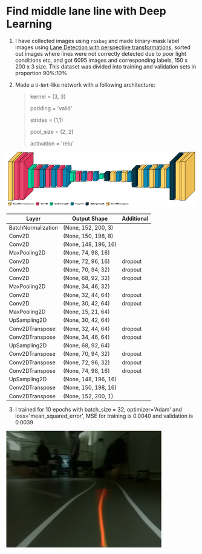 # Find middle lane line with Deep Learning

1. I have collected images using `rosbag` and made binary-mask label images using [Lane Detection with perspective transformations](/lane_detection/top-view),
   sorted out images where lines were not correctly detected due to poor light conditions etc, and got 6095 images and corresponding labels, 150 x 200 x 3 size.
   This dataset was divided into training and validation sets in proportion 90%:10%

2. Made a `U-Net`-like network with a following architecture:
   > kernel = (3, 3)
   > 
   > padding = 'valid'
   > 
   > strides = (1,1)
   >
   > pool_size = (2, 2)
   > 
   > activation = 'relu'
   > 
![architecture](/lane_detection/fcnn/detected_lane/model.png)

| Layer | Output Shape | Additional | 
|  ---  | -------- | ------ |
| BatchNormalization | (None, 152, 200, 3) |   |
| Conv2D  |  (None, 150, 198, 8) |   |
| Conv2D | (None, 148, 196, 16) |   |
| MaxPooling2D | (None, 74, 98, 16) |   |
| Conv2D | (None, 72, 96, 16) | dropout |
| Conv2D | (None, 70, 94, 32) | dropout |
| Conv2D | (None, 68, 92, 32) | dropout |
| MaxPooling2D | (None, 34, 46, 32)  |   |
| Conv2D | (None, 32, 44, 64) | dropout |
| Conv2D | (None, 30, 42, 64) | dropout |
| MaxPooling2D | (None, 15, 21, 64) |   |
| UpSampling2D | (None, 30, 42, 64) |   |
| Conv2DTranspose | (None, 32, 44, 64) | dropout |
| Conv2DTranspose | (None, 34, 46, 64)  | dropout |
| UpSampling2D | (None, 68, 92, 64) |   |
| Conv2DTranspose | (None, 70, 94, 32) | dropout |
| Conv2DTranspose | (None, 72, 96, 32)  | dropout |
| Conv2DTranspose | (None, 74, 98, 16) | dropout |
| UpSampling2D | (None, 148, 196, 16)  |   |
| Conv2DTranspose | (None, 150, 198, 16) |  |
| Conv2DTranspose | (None, 152, 200, 1)  |  |

3. I trained for 10 epochs with batch_size = 32, optimizer='Adam' and loss='mean_squared_error', MSE for training is 0.0040 and validation is 0.0039

![prediction](/lane_detection/fcnn/detected_lane/hist.jpg)
